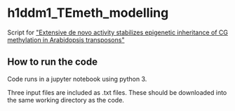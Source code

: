 # h1ddm1_TEmeth_modelling
Script for ["Extensive de novo activity stabilizes epigenetic inheritance of CG methylation in Arabidopsis transposons"](https://www.biorxiv.org/content/10.1101/2022.04.19.488736v1.full)

## How to run the code
Code runs in a jupyter notebook using python 3.

Three input files are included as .txt files. 
These should be downloaded into the same working directory as the code. 
